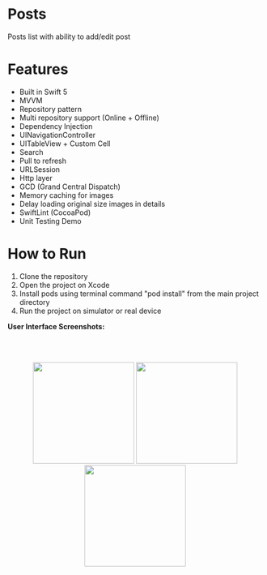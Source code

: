# Posts
Posts list with ability to add/edit post

# Features
* Built in Swift 5
* MVVM
* Repository pattern
* Multi repository support (Online + Offline)
* Dependency Injection
* UINavigationController
* UITableView + Custom Cell
* Search
* Pull to refresh
* URLSession
* Http layer
* GCD (Grand Central Dispatch)
* Memory caching for images
* Delay loading original size images in details
* SwiftLint (CocoaPod)
* Unit Testing Demo

# How to Run
1. Clone the repository
2. Open the project on Xcode
3. Install pods using terminal command "pod install" from the main project directory
4. Run the project on simulator or real device

**User Interface Screenshots:**

<br/>
<br/>
<p align="center">
  <img src="https://github.com/ahmedabdelkarim/Posts-iOS/assets/8017394/e2e1c03d-47de-4bca-9216-d1f5bb214f14" width="200">
  <img src="https://github.com/ahmedabdelkarim/Posts-iOS/assets/8017394/51a1237b-95de-496c-bc63-e6abd1ea7ee0" width="200">
  <img src="https://github.com/ahmedabdelkarim/Posts-iOS/assets/8017394/96c5c74c-53b0-43e4-8681-76a14a7e0ea3" width="200">
</p>
